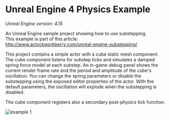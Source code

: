 # Unreal Engine 4 Physics Example
*Unreal Engine version: 4.15*

An Unreal Engine sample project showing how to use substepping.<br>
This example is part of this article: http://www.aclockworkberry.com/unreal-engine-substepping/

This project contains a simple actor with a cube static mesh component. 
The cube component listens for substep ticks and simulates a damped spring force model at each substep.
An in-game debug panel shows the current render frame rate and the period and amplitude of the cube's oscillation. You can change the spring parameters or disable the substepping using the exposed editor properties of the actor.
With the default parameters, the oscillation will explode when the substepping is disabled.

The cube component registers also a secondary post-physics tick function.

![example 1](https://raw.githubusercontent.com/gportelli/UEPhysicsExample/master/Demo.gif)
